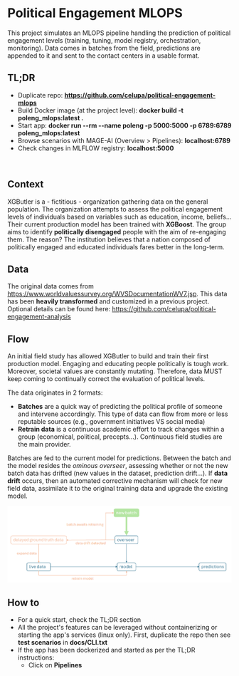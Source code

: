 # Political Engagement MLOPS
This project simulates an MLOPS pipeline handling the prediction of political engagement levels (training, tuning, model registry, orchestration, monitoring).
Data comes in batches from the field, predictions are appended to it and sent to the contact centers in a usable format. 
<br/>

## TL;DR
* Duplicate repo: **https://github.com/celupa/political-engagement-mlops**
* Build Docker image (at the project level): **docker build -t poleng_mlops:latest .** 
* Start app: **docker run --rm --name poleng -p 5000:5000 -p 6789:6789 poleng_mlops:latest**
* Browse scenarios with MAGE-AI (Overview > Pipelines): **localhost:6789** 
* Check changes in MLFLOW registry: **localhost:5000**
<br/>

## Context
XGButler is a - fictitious - organization gathering data on the general population.
The organization attempts to assess the political engagement levels of individuals based on variables such as education, income, beliefs... 
Their current production model has been trained with **XGBoost**.
The group aims to identify **politically disengaged** people with the aim of re-engaging them.
The reason? The institution believes that a nation composed of politically engaged and educated individuals fares better in the long-term.
<br/>

## Data 
The original data comes from https://www.worldvaluessurvey.org/WVSDocumentationWV7.jsp.
This data has been **heavily transformed** and customized in a previous project. Optional details can be found here: https://github.com/celupa/political-engagement-analysis
<br/>

## Flow
An initial field study has allowed XGButler to build and train their first production model.
Engaging and educating people politically is tough work. Moreover, societal values are constantly mutating. Therefore, data MUST keep coming to continually correct the evaluation of political levels. 

The data originates in 2 formats:
* **Batches** are a quick way of predicting the political profile of someone and intervene accordingly. This type of data can flow from more or less reputable sources (e.g., government initiatives VS social media)
* **Retrain data** is a continuous academic effort to track changes within a group (economical, political, precepts...). Continuous field studies are the main provider.

Batches are fed to the current model for predictions. Between the batch and the model resides the *ominous overseer*, assessing whether or not the new batch data has drifted (new values in the dataset, prediction drift...).
If **data drift** occurs, then an automated corrective mechanism will check for new field data, assimilate it to the original training data and upgrade the existing model. 

![Project Flow](./docs/poleng_flow.png)
<br/>

## How to 
* For a quick start, check the TL;DR section
* All the project's features can be leveraged without containerizing or starting the app's services (linux only). First, duplicate the repo then see **test scenarios** in **docs/CLI.txt**
* If the app has been dockerized and started as per the TL;DR instructions:
    * Click on **Pipelines**

